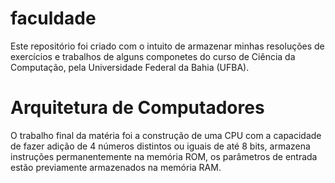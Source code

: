 # faculdade
<p> Este repositório foi criado com o intuito de armazenar minhas resoluções de exercícios e trabalhos de alguns
  componetes do curso de Ciência da Computação, pela Universidade Federal da Bahia (UFBA). </p>
  
  <div>
    <h1>Arquitetura de Computadores</h1>
      <p> O trabalho final da matéria foi a construção de uma CPU com a capacidade de fazer adição de 4 números distintos ou iguais de até 8 bits, armazena instruções permanentemente na memória ROM, os parâmetros de entrada estão previamente armazenados na memória RAM.  </p>
  </div>
